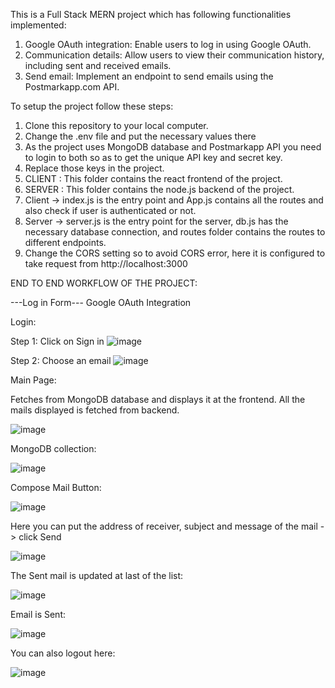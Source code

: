 This is a Full Stack MERN project which has following functionalities implemented:

1. Google OAuth integration: Enable users to log in using Google OAuth.
2. Communication details: Allow users to view their communication history, including sent and
received emails.
3. Send email: Implement an endpoint to send emails using the Postmarkapp.com API.

To setup the project follow these steps:
1. Clone this repository to your local computer.
2. Change the .env file and put the necessary values there
3. As the project uses MongoDB database and Postmarkapp API you need to login to both so as to get the unique API key and secret key.
4. Replace those keys in the project.
5. CLIENT : This folder contains the react frontend of the project.
6. SERVER : This folder contains the node.js backend of the project.
7. Client -> index.js is the entry point and App.js contains all the routes and also check if user is authenticated or not.
8. Server -> server.js is the entry point for the server, db.js has the necessary database connection, and routes folder contains the routes to different endpoints.
9. Change the CORS setting so to avoid CORS error, here it is configured to take request from http://localhost:3000

END TO END WORKFLOW OF THE PROJECT:

---Log in Form---
Google OAuth Integration

Login:

Step 1: Click on Sign in
![image](https://github.com/Tarezh/commsystem/assets/100041569/fd91718e-b58a-4454-a0b6-5d91753e960e)

Step 2: Choose an email
![image](https://github.com/Tarezh/commsystem/assets/100041569/7608aab7-9639-4217-8e5f-ad48582dcae3)

Main Page:

Fetches from MongoDB database and displays it at the frontend. All the mails displayed is fetched from backend.

 ![image](https://github.com/Tarezh/commsystem/assets/100041569/523f8c5b-12de-417c-98fe-1e0c1d65933f)
 
MongoDB collection:

![image](https://github.com/Tarezh/commsystem/assets/100041569/2bd80317-f57f-46d3-9f4f-0e60c666dd1b)

Compose Mail Button:

![image](https://github.com/Tarezh/commsystem/assets/100041569/92ab029b-a155-4a9b-9e33-43acb4e032b1)

Here you can put the address of receiver, subject and message of the mail -> click Send

![image](https://github.com/Tarezh/commsystem/assets/100041569/cab7deea-63b1-4771-9013-e797f4df1f4c)

The Sent mail is updated at last of the list:

![image](https://github.com/Tarezh/commsystem/assets/100041569/f0ecae02-5fd9-4ab2-801e-bd5f5d41b4e9)

Email is Sent:

![image](https://github.com/Tarezh/commsystem/assets/100041569/7afe69f5-6b69-44ce-b9ef-0131cb051486)

You can also logout here:

![image](https://github.com/Tarezh/commsystem/assets/100041569/77bd86f4-e4f6-4c44-ba24-551247fcb897)













